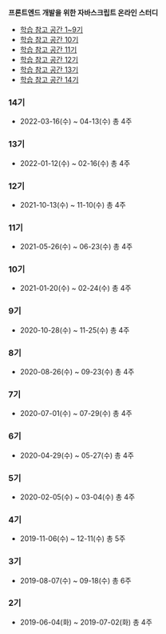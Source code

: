 **프론트엔드 개발을 위한 자바스크립트 온라인 스터디**
- [학습 참고 공간 1~9기](https://school.programmers.co.kr/courses/9998)
- [학습 참고 공간 10기](https://school.programmers.co.kr/courses/11203)
- [학습 참고 공간 11기](https://school.programmers.co.kr/courses/11708)
- [학습 참고 공간 12기](https://school.programmers.co.kr/app/courses/12816)
- [학습 참고 공간 13기](https://school.programmers.co.kr/app/courses/13208)
- [학습 참고 공간 14기](https://school.programmers.co.kr/app/courses/13544)


### 14기
- 2022-03-16(수) ~ 04-13(수) 총 4주

### 13기
- 2022-01-12(수) ~ 02-16(수) 총 4주

### 12기
- 2021-10-13(수) ~ 11-10(수) 총 4주

### 11기
- 2021-05-26(수) ~ 06-23(수) 총 4주

### 10기
- 2021-01-20(수) ~ 02-24(수) 총 4주

### 9기 
- 2020-10-28(수) ~ 11-25(수) 총 4주

### 8기 
- 2020-08-26(수) ~ 09-23(수) 총 4주

### 7기 
- 2020-07-01(수) ~ 07-29(수) 총 4주

### 6기
- 2020-04-29(수) ~ 05-27(수) 총 4주

### 5기
- 2020-02-05(수) ~ 03-04(수) 총 4주

### 4기
- 2019-11-06(수) ~ 12-11(수) 총 5주

### 3기
- 2019-08-07(수) ~ 09-18(수) 총 6주

### 2기
- 2019-06-04(화) ~ 2019-07-02(화) 총 4주
